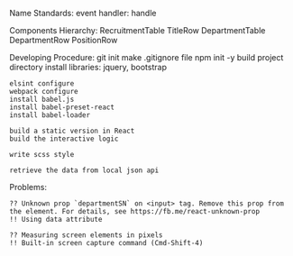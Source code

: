 Name Standards:
    event handler: handle<EventName>

Components Hierarchy:
RecruitmentTable
    TitleRow
    DepartmentTable
        DepartmentRow
        PositionRow

Developing Procedure:
    git init
    make .gitignore file
    npm init -y
    build project directory
    install libraries: jquery, bootstrap
    
    elsint configure
    webpack configure
    install babel.js
    install babel-preset-react
    install babel-loader

    build a static version in React
    build the interactive logic

    write scss style

    retrieve the data from local json api
    
Problems:

    ?? Unknown prop `departmentSN` on <input> tag. Remove this prop from the element. For details, see https://fb.me/react-unknown-prop
    !! Using data attribute

    ?? Measuring screen elements in pixels
    !! Built-in screen capture command (Cmd-Shift-4)
